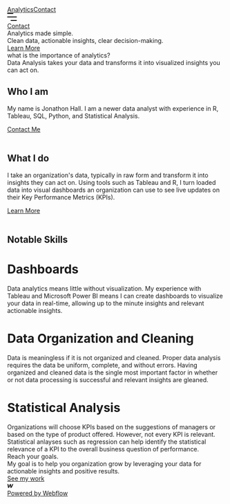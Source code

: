 <!DOCTYPE html>

<link href="https://uploads-ssl.webflow.com/img/favicon.ico" rel="shortcut icon" type="image/x-icon"><link href="https://uploads-ssl.webflow.com/img/webclip.png" rel="apple-touch-icon"></head><body><div data-collapse="medium" data-animation="default" data-duration="400" data-easing="ease" data-easing2="ease" role="banner" class="navigation w-nav"><div class="navigation-wrap"><div class="menu"><nav role="navigation" class="navigation-items w-nav-menu"><a href="https://vegetable-analytics.webflow.io/team" class="navigation-item w-nav-link">Analytics</a><a href="https://vegetable-analytics.webflow.io/contact" class="navigation-item w-nav-link">Contact</a></nav><div class="menu-button w-nav-button" style="-webkit-user-select: text;" aria-label="menu" role="button" tabindex="0" aria-controls="w-nav-overlay-0" aria-haspopup="menu" aria-expanded="false"><img src="VegetableAnalytics_files/649d60706d73c18c0e9b99d2_menu-icon.png" alt="" class="menu-icon" width="22"></div></div><a href="mailto:mail@business.com?subject=You've%20got%20mail!" class="button cc-contact-us w-inline-block"><div class="text-block">Contact</div></a></div><div class="w-nav-overlay" data-wf-ignore="" id="w-nav-overlay-0"></div></div><div class="section cc-store-home-wrap"><div class="intro-header"><div class="intro-content cc-homepage"><div class="intro-text"><div class="heading-jumbo">Analytics made simple.</div><div class="paragraph-bigger cc-bigger-white-light">Clean data, actionable insights, clear decision-making.<br></div></div><a href="https://vegetable-analytics.webflow.io/about" class="button cc-jumbo-button cc-jumbo-white w-inline-block"><div>Learn More</div></a></div></div><div class="container"><div class="motto-wrap"><div class="label cc-light">what is the importance of analytics?</div><div class="heading-jumbo-small">Data Analysis takes your data and transforms it into visualized insights you can act on.<br></div></div><div class="divider"></div><div class="home-content-wrap"><div class="w-layout-grid about-grid"><div id="w-node-_86e64837-0616-515b-4568-76c147234d34-0e9b99b0"><div class="home-section-wrap"><h2 class="section-heading">Who I am</h2><p class="paragraph-light">My name is Jonathon Hall. I am a newer data analyst with experience in R, Tableau, SQL, Python, and Statistical Analysis.</p></div><a href="https://vegetable-analytics.webflow.io/about" class="button w-inline-block"><div>Contact Me</div></a></div><img src="VegetableAnalytics_files/649d635c8b2660e3b5aad3a9_Selfie.jpg" id="w-node-_86e64837-0616-515b-4568-76c147234d3f-0e9b99b0" sizes="(max-width: 479px) 100vw, (max-width: 767px) 96vw, (max-width: 1112px) 97vw, 1079px" srcset="VegetableAnalytics_files/649d635c8b2660e3b5aad3a9_Selfie-p-500.jpg 500w, VegetableAnalytics_files/649d635c8b2660e3b5aad3a9_Selfie-p-800.jpg 800w, VegetableAnalytics_files/649d635c8b2660e3b5aad3a9_Selfie.jpg 1079w" alt=""></div><div class="w-layout-grid about-grid cc-about-2"><div id="w-node-_86e64837-0616-515b-4568-76c147234d41-0e9b99b0"><div class="home-section-wrap"><h2 class="section-heading">What I&nbsp;do</h2><p class="paragraph-light">I
 take an organization's data, typically in raw form and transform it 
into insights they can act on. Using tools such as Tableau and R, I turn
 loaded data into visual dashboards an organization can use to see live 
updates on their Key Performance Metrics (KPIs).</p></div><a href="https://vegetable-analytics.webflow.io/team" class="button w-inline-block"><div>Learn More</div></a></div><img src="VegetableAnalytics_files/649d62dcfa9613aa95ca8fa0_pexels-burak-the-weekender-186461.jpg" id="w-node-_86e64837-0616-515b-4568-76c147234d4c-0e9b99b0" sizes="(max-width: 479px) 100vw, (max-width: 767px) 96vw, 97vw" srcset="VegetableAnalytics_files/649d62dcfa9613aa95ca8fa0_pexels-burak-the-weekender-1864_003.jpg 500w, VegetableAnalytics_files/649d62dcfa9613aa95ca8fa0_pexels-burak-the-weekender-1864_002.jpg 800w, VegetableAnalytics_files/649d62dcfa9613aa95ca8fa0_pexels-burak-the-weekender-186461-p.jpg 1080w, VegetableAnalytics_files/649d62dcfa9613aa95ca8fa0_pexels-burak-the-weekender-1864_004.jpg 1600w, VegetableAnalytics_files/649d62dcfa9613aa95ca8fa0_pexels-burak-the-weekender-1864_006.jpg 2000w, VegetableAnalytics_files/649d62dcfa9613aa95ca8fa0_pexels-burak-the-weekender-1864_005.jpg 2600w, VegetableAnalytics_files/649d62dcfa9613aa95ca8fa0_pexels-burak-the-weekender-1864_007.jpg 3200w, VegetableAnalytics_files/649d62dcfa9613aa95ca8fa0_pexels-burak-the-weekender-186461.jpg 5472w" alt=""></div></div></div></div><div class="section"><div class="container"><div class="blog-heading"><h2 class="work-heading">Notable Skills</h2><div class="w-layout-blockcontainer container-3 w-container"><div class="w-layout-blockcontainer container-4 w-container"><h1 class="heading-6">Dashboards</h1><div class="text-block-10">Data
 analytics means little without visualization. My experience with 
Tableau and Microsoft Power BI means I can create dashboards to 
visualize your data in real-time, allowing up to the minute insights and
 relevant actionable insights.</div></div><div class="w-layout-blockcontainer container-5 w-container"><div class="w-layout-blockcontainer container-7 w-container"><h1 class="heading-6">Data Organization and Cleaning</h1><div class="text-block-11">Data
 is meaningless if it is not organized and cleaned. Proper data analysis
 requires the data be uniform, complete, and without errors. Having 
organized and cleaned data is the single most important factor in 
whether or not data processing is successful and relevant insights are 
gleaned.</div></div></div><div class="w-layout-blockcontainer container-6 w-container"><div class="w-layout-blockcontainer w-container"><h1 class="heading-6">Statistical Analysis</h1><div>Organizations
 will choose KPIs based on the suggestions of managers or based on the 
type of product offered. However, not every KPI is relevant. Statistical
 anlayses such as regression can help identify the statistical relevance
 of a KPI to the overall business question of performance.</div></div></div></div></div></div></div><div class="section cc-cta"><div class="container"><div class="cta-wrap"><div><div class="cta-text"><div class="heading-jumbo-small">Reach your goals.<br></div><div class="paragraph-bigger cc-bigger-light">My goal is to help you organization grow by leveraging your data for actionable insights and positive results.<br></div></div><a href="https://vegetable-analytics.webflow.io/contact" class="button cc-jumbo-button w-inline-block"><div>See my work</div></a></div></div></div></div><div class="section"><div class="container"><div class="footer-wrap"><a href="https://webflow.com/" target="_blank" class="webflow-link w-inline-block"><img src="VegetableAnalytics_files/649d60706d73c18c0e9b99e0_webflow-w-small@2x.png" alt="" class="webflow-logo-tiny" width="15"><div class="paragraph-tiny">Powered by Webflow</div></a></div></div></div><script src="VegetableAnalytics_files/jquery-3.5.1.min.dc5e7f18c8.js" type="text/javascript" integrity="sha256-9/aliU8dGd2tb6OSsuzixeV4y/faTqgFtohetphbbj0=" crossorigin="anonymous"></script><script src="VegetableAnalytics_files/webflow.7ec38c71a.js" type="text/javascript"></script><script src="VegetableAnalytics_files/app.js" type="text/javascript"></script></body></html>
